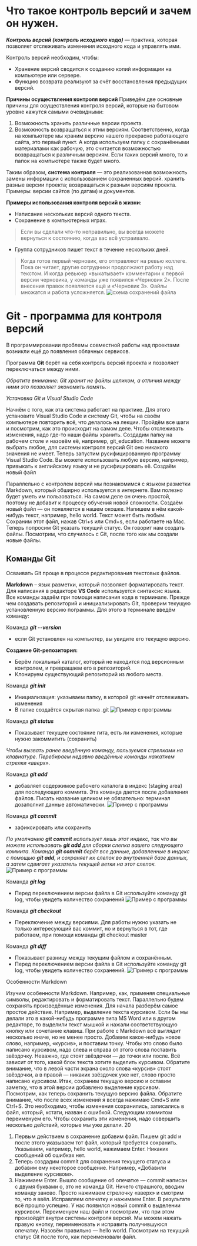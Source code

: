 # Что такое контроль версий и зачем он нужен.

**_Контроль версий (контроль исходного кода)_** — практика, которая позволяет отслеживать
изменения исходного кода и управлять ими.

Контроль версий необходим, чтобы:
* Хранение версий сводится к созданию копий информации на компьютере или сервере. 
* Функцию возврата реализуют за счёт восстановления предыдущих версий. 

**Причины осуществления контроля версий**
Приведём две основные причины для осуществления контроля версий, которые на бытовом
уровне кажутся самыми очевидными:
1. Возможность хранить различные версии проекта.
2. Возможность возвращаться к этим версиям.
Соответственно, когда на компьютере мы храним версию нашего прекрасно работающего
сайта, это первый пункт. А когда используем папку с сохранёнными материалами как рабочую,
это считается возможностью возвращаться к различным версиям. Если таких версий много, то
и папок на компьютере также будет много.



Таким образом, **система контроля** — это реализованная возможность замены информации 
с использованием сохраненных версий.
хранить разные версии проекта;
возвращаться к разным версиям проекта.
Примеры: версии сайтов (по датам) и документов.

**Примеры использования контроля версий в жизни:**
* Написание нескольких версий одного текста.
* Сохранение в компьютерных играх.
>Если вы сделали что-то неправильно, вы
всегда можете вернуться к состоянию,
когда вас всё устраивало.
* Группа сотрудников пишет текст в течение
нескольких дней.
>Когда готов первый черновик, его
отправляют на ревью коллеге. Пока он
читает, другие сотрудники продолжают
работу над текстом.
И когда ревьюер «выкатывает» комментарии
к первой версии черновика, у команды уже
появился «Черновик 2». После внесения
правок появляется ещё и «Черновик 3».
Файлы множатся и работа усложняется. 
![схема сохранений файла](картинка_1.png)

# Git - программа для контроля версий

В программировании проблемы совместной
работы над проектами возникли ещё до
появления облачных сервисов.

Программа **Git** берёт на себя контроль версий
проекта и позволяет переключаться между
ними. 

_Обратите внимание: Git хранит не файлы
целиком, а отличия между ними это позволяет экономить память._

_Установка Git и Visual Studio Code_

Начнём с того, как эта система работает на практике. Для этого установите Visual Studio Code и
систему Git, чтобы на своём компьютере повторить всё, что делалось на лекции. Пройдём все
шаги и посмотрим, как это происходит на самом деле.
Чтобы отслеживать изменения, надо где-то наши файлы хранить. Создадим папку на рабочем
столе и назовём её, например, git_education. Название можете выбрать любое, для системы
контроля версий Git оно никакого значения не имеет. Теперь запустим русифицированную
программу Visual Studio Code. Вы можете использовать любую версию, например, привыкать к
английскому языку и не русифицировать её.
Создаём новый файл

Параллельно с контролем версий мы познакомимся с языком разметки Markdown, который
обширно используется в интернете. Вам полезно будет уметь им пользоваться. На самом деле
он очень простой, поэтому не добавит к процессу обучения новой сложности.
Создаём новый файл — он появляется в нашем окошке. Напишем в нём какой-нибудь текст,
например, hello world. Текст может быть любым. Сохраним этот файл, нажав Ctrl+s или Cmd+s,
если работаете на Mac. Теперь попросим Git указать текущий статус. Он говорит нам создать
файлы. Посмотрим, что случилось с Git, после того как мы создали новые файлы.


## Команды Git

Осваивать Git проще в процессе редактирования текстовых файлов.

**Markdown** – язык разметки, который позволяет форматировать текст. Для написания в редакторе **VS Code** используется
синтаксис языка.
Все команды задаём при помощи написания кода в терминале.
Прежде чем создавать репозиторий и инициализировать Git, проверим текущую установленную
версию пограммы. Для этого в терминале введём команду:

Команда **_git --version_**  
* если Git установлен на компьютер, вы увидите его текущую версию.

**Создание Git-репозитория:**
- Берём локальный каталог, который не
находится под версионным контролем, 
и превращаем его в репозиторий.
- Клонируем существующий репозиторий 
из любого места.

Команда **_git init_**  
* Инициализация: указываем папку, в которой
git начнёт отслеживать изменения
* В папке создаётся скрытая папка .git
![Пример с программы](картинка_2.png)

Команда **_git status_**

* Показывает текущее состояние гита, есть 
ли изменения, которые нужно закоммитить (сохранить)

_Чтобы вызвать ранее введённую команду,
пользуемся стрелками на клавиатуре.
Перебираем недавно введённые команды
нажатием стрелки «вверх»._

Команда **_git add_**

- добавляет содержимое рабочего каталога 
в индекс (staging area) для последующего коммита. Эта команда дается после добавления
файлов. Писать название целиком не обязательно: терминал дозаполнит данные автоматически.
![Пример с программы](картинка_3.png)

Команда **_git commit_**

* зафиксировать или сохранить

_По умолчанию **git commit** использует лишь этот индекс, так что вы можете использовать **git add** 
для сборки слепка вашего следующего коммита.
Команда **git commit** берёт все данные, добавленные в индекс с помощью **git add**, и сохраняет их
слепок во внутренней базе данных, а затем сдвигает указатель текущей ветки на этот слепок._
![Пример с программы](картинка_4.png)

Команда **_git log_** 
* Перед переключением версии файла в Git
используйте команду git log, чтобы увидеть
количество сохранений
![Пример с программы](картинка_5.png)

Команда **_git checkout_**

* Переключение между версиями.
Для работы нужно указать не только
интересующий вас коммит, но и вернуться 
в тот, где работаем, при помощи команды 
git checkout master

Команда **_git diff_**

* Показывает разницу между текущим файлом
и сохранённым.
* Перед переключением версии файла в Git
используйте команду git log, чтобы увидеть
количество сохранений.
![Пример с программы](картинка_6.png)

Особенности Markdown

Изучим особенности Markdown. Например, как, применяя специальные символы,
редактировать и форматировать текст. Параллельно будем сохранять произведённые
изменения.
Для начала разберём самое простое действие. Например, выделение текста курсивом. Если
бы мы делали это в какой-нибудь программе типа MS Word или в другом редакторе, то
выделили текст мышкой и нажали соответствующую кнопку или сочетание клавиш. При
работе с Markdown всё выглядит несколько иначе, но не менее просто.
Добавим какое-нибудь новое слово, например, «курсив», и поставим точку. Чтобы это слово
было написано курсивом, надо слева и справа от этого слова поставить звёздочку. Неважно,
где стоят звёздочки — до точки или после. Всё зависит от того, какой блок текста хотите
выделить курсивом. Обратите внимание, что в левой части экрана около слова «курсив» стоят
звёздочки, а в правой — никаких звёздочек уже нет, слово просто написано курсивом.
Итак, сохраним текущую версию и оставим заметку, что в этой версии добавлено выделение
курсивом. Посмотрим, как теперь сохранить текущую версию файла.
Обратите внимание, что после всех изменений я всегда нажимаю Cmd+S или Ctrl+S. Это
необходимо, чтобы изменения сохранились, записались в файл, который, кстати, назван с
ошибкой. Следующим коммитом переименуем его.
Чтобы сохранить эти изменения, надо совершить несколько действий, которые мы уже
делали.
20
1. Первым действием в сохранение добавим файл. Пишем git add и после этого
указываем тот файл, который требуется сохранить. Указываем, например, hello world,
нажимаем Enter. Никаких сообщений об ошибках нет.
2. Теперь создадим commit для сохранения текущего статуса и добавим ему некоторое
сообщение. Например, «Добавили выделение курсивом».
3. Нажимаем Enter.
Вышло сообщение об опечатке — commit написан с двумя буквами o, это не команда Git.
Ничего страшного, вводим команду заново. Просто нажимаем стрелочку «вверх» и смотрим
то, что я ввёл. Исправляем опечатку и нажимаем Enter. В результате всё прошло успешно. У
нас появился новый commit о выделении курсивом.
Переименуем наш файл и посмотрим, что при этом произойдёт внутри системы контроля
версий. Мы можем нажать правую кнопку, переименовать и исправить получившуюся
опечатку. Назовём правильно — hello world. Посмотрим на текущий статус Git после того, как
переименовали файл.
